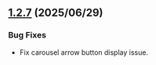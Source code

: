 ## [1.2.7](https://github.com/reiji1020/ccl-component-kit4svelte/compare/1.2.6...1.2.7) (2025/06/29)

### Bug Fixes

* Fix carousel arrow button display issue.